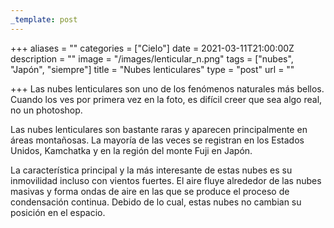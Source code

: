 ```yaml
---
_template: post
---
```


+++
aliases = ""
categories = ["Cielo"]
date = 2021-03-11T21:00:00Z
description = ""
image = "/images/lenticular_n.png"
tags = ["nubes", "Japón", "siempre"]
title = "Nubes lenticulares"
type = "post"
url = ""

+++
Las nubes lenticulares son uno de los fenómenos naturales más bellos. Cuando los ves por primera vez en la foto, es difícil creer que sea algo real, no un photoshop.  
  
Las nubes lenticulares son bastante raras y aparecen principalmente en áreas montañosas. La mayoría de las veces se registran en los Estados Unidos, Kamchatka y en la región del monte Fuji en Japón.  
  
La característica principal y la más interesante de estas nubes es su inmovilidad incluso con vientos fuertes. El aire fluye alrededor de las nubes masivas y forma ondas de aire en las que se produce el proceso de condensación continua. Debido de lo cual, estas nubes no cambian su posición en el espacio.
